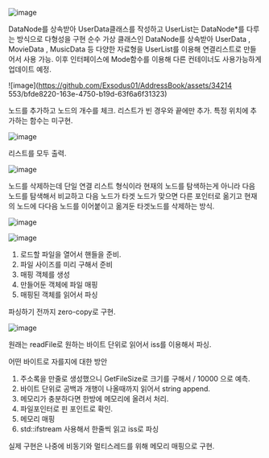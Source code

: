 ![image](https://github.com/Exsodus01/AddressBook/assets/34214553/5124e51d-2fcf-4566-ac54-83d22136a76f)

DataNode를 상속받아 UserData클래스를 작성하고 UserList는 DataNode*를 다루는 방식으로 다형성을 구현
순수 가상 클래스인 DataNode를 상속받아 UserData , MovieData , MusicData 등 다양한 자료형을 UserList를 이용해 연결리스트로 만들어서 사용 가능.
이후 인터페이스에 Mode함수를 이용해 다른 컨테이너도 사용가능하게 업데이트 예정.


![image](https://github.com/Exsodus01/AddressBook/assets/34214
553/bfde8220-163e-4750-b19d-63f6a6f31323)

노드를 추가하고 노드의 개수를 체크.
리스트가 빈 경우와 끝에만 추가.
특정 위치에 추가하는 함수는 미구현.

![image](https://github.com/Exsodus01/AddressBook/assets/34214553/93a4b7de-2e9d-4b6c-8e7f-7ac4239bd9b5)

리스트를 모두 출력.


![image](https://github.com/Exsodus01/AddressBook/assets/34214553/f549284a-5a7b-4d56-9f95-f1f7a307e72f)


노드를 삭제하는데 단일 연결 리스트 형식이라 현재의 노드를 탐색하는게 아니라 다음 노드를 탐색해서 
비교하고 다음 노드가 타겟 노드가 맞으면 다른 포인터로 옮기고 현재의 노드에 다다음 노드를 이어붙이고 
옮겨둔 타겟노드를 삭제하는 방식.


![image](https://github.com/Exsodus01/AddressBook/assets/34214553/3161395f-be30-4c10-a583-de874adc18d8)

![image](https://github.com/Exsodus01/AddressBook/assets/34214553/d598c4ef-745a-450d-a1b4-aedb67368dac)





1. 로드할 파일을 열어서 핸들을 준비.
2. 파일 사이즈를 미리 구해서 준비
3. 매핑 객체를 생성
4. 만들어둔 객체에 파일 매핑
5. 매핑된 객체를 읽어서 파싱

파싱하기 전까지 zero-copy로 구현.


![image](https://github.com/Exsodus01/AddressBook/assets/34214553/cae5691e-60a8-4df2-9579-10eb2fccc8f8)


원래는 readFile로 원하는 바이트 단위로 읽어서 iss를 이용해서 파싱.

어떤 바이트로 자를지에 대한 방안
1. 주소록을 만줄로 생성했으니 GetFileSize로 크기를 구해서 / 10000 으로 예측.
2. 바이트 단위로 공백과 개행이 나올때까지 읽어서 string append.
3. 메모리가 충분하다면 한방에 메모리에 올려서 처리.
4. 파일포인터로 핀 포인트로 확인.
5. 메모리 매핑
6. std::ifstream 사용해서 한줄씩 읽고 iss로 파싱

실제 구현은 나중에 비동기와 멀티스레드를 위해 메모리 매핑으로 구현.
